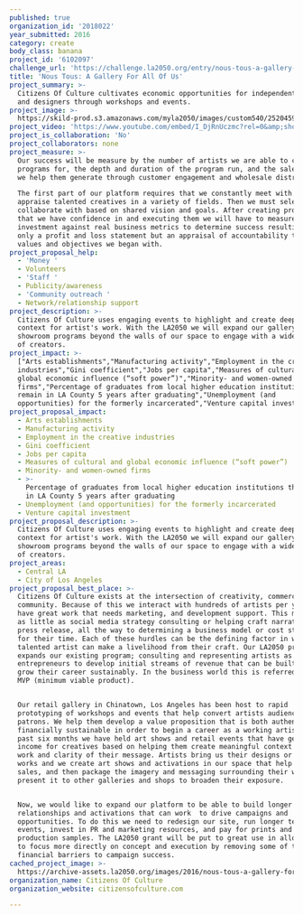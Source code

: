 ```yaml
---
published: true
organization_id: '2018022'
year_submitted: 2016
category: create
body_class: banana
project_id: '6102097'
challenge_url: 'https://challenge.la2050.org/entry/nous-tous-a-gallery-for-all-of-us'
title: 'Nous Tous: A Gallery For All Of Us'
project_summary: >-
  Citizens Of Culture cultivates economic opportunities for independent artists
  and designers through workshops and events.
project_image: >-
  https://skild-prod.s3.amazonaws.com/myla2050/images/custom540/2520459835741-team91.JPG
project_video: 'https://www.youtube.com/embed/I_DjRnUczmc?rel=0&amp;showinfo=0'
project_is_collaboration: 'No'
project_collaborators: none
project_measure: >-
  Our success will be measure by the number of artists we are able to create
  programs for, the depth and duration of the program run, and the sales revenue
  we help them generate through customer engagement and wholesale distribution.

  The first part of our platform requires that we constantly meet with and
  appraise talented creatives in a variety of fields. Then we must select who to
  collaborate with based on shared vision and goals. After creating programs
  that we have confidence in and executing them we will have to measure our
  investment against real business metrics to determine success resulting not
  only a profit and loss statement but an appraisal of accountability to the
  values and objectives we began with.
project_proposal_help:
  - 'Money '
  - Volunteers
  - 'Staff '
  - Publicity/awareness
  - 'Community outreach '
  - Network/relationship support
project_description: >-
  Citizens Of Culture uses engaging events to highlight and create deeper
  context for artist's work. With the LA2050 we will expand our gallery 
  showroom programs beyond the walls of our space to engage with a wider network
  of creators.
project_impact: >-
  ["Arts establishments","Manufacturing activity","Employment in the creative
  industries","Gini coefficient","Jobs per capita","Measures of cultural and
  global economic influence (“soft power”)","Minority- and women-owned
  firms","Percentage of graduates from local higher education institutions that
  remain in LA County 5 years after graduating","Unemployment (and
  opportunities) for the formerly incarcerated","Venture capital investment"]
project_proposal_impact:
  - Arts establishments
  - Manufacturing activity
  - Employment in the creative industries
  - Gini coefficient
  - Jobs per capita
  - Measures of cultural and global economic influence (“soft power”)
  - Minority- and women-owned firms
  - >-
    Percentage of graduates from local higher education institutions that remain
    in LA County 5 years after graduating
  - Unemployment (and opportunities) for the formerly incarcerated
  - Venture capital investment
project_proposal_description: >-
  Citizens Of Culture uses engaging events to highlight and create deeper
  context for artist's work. With the LA2050 we will expand our gallery 
  showroom programs beyond the walls of our space to engage with a wider network
  of creators.
project_areas:
  - Central LA
  - City of Los Angeles
project_proposal_best_place: >-
  Citizens Of Culture exists at the intersection of creativity, commerce, and
  community. Because of this we interact with hundreds of artists per year who
  have great work that needs marketing, and development support. This might be
  as little as social media strategy consulting or helping craft narrative in a
  press release, all the way to determining a business model or cost structure
  for their time. Each of these hurdles can be the defining factor in whether a
  talented artist can make a livelihood from their craft. Our LA2050 proposal
  expands our existing program; consulting and representing artists as
  entrepreneurs to develop initial streams of revenue that can be built upon to
  grow their career sustainably. In the business world this is referred to as a
  MVP (minimum viable product).


  Our retail gallery in Chinatown, Los Angeles has been host to rapid
  prototyping of workshops and events that help convert artists audiences into
  patrons. We help them develop a value proposition that is both authentic and
  financially sustainable in order to begin a career as a working artist. In the
  past six months we have held art shows and retail events that have generated
  income for creatives based on helping them create meaningful context for their
  work and clarity of their message. Artists bring us their designs or original
  works and we create art shows and activations in our space that help their
  sales, and then package the imagery and messaging surrounding their work to
  present it to other galleries and shops to broaden their exposure.


  Now, we would like to expand our platform to be able to build longer lasting
  relationships and activations that can work  to drive campaigns and
  opportunities. To do this we need to redesign our site, run longer term
  events, invest in PR and marketing resources, and pay for prints and
  production samples. The LA2050 grant will be put to great use in allowing us
  to focus more directly on concept and execution by removing some of the
  financial barriers to campaign success.
cached_project_image: >-
  https://archive-assets.la2050.org/images/2016/nous-tous-a-gallery-for-all-of-us/skild-prod.s3.amazonaws.com/myla2050/images/custom540/2520459835741-team91.JPG
organization_name: Citizens Of Culture
organization_website: citizensofculture.com

---
```

